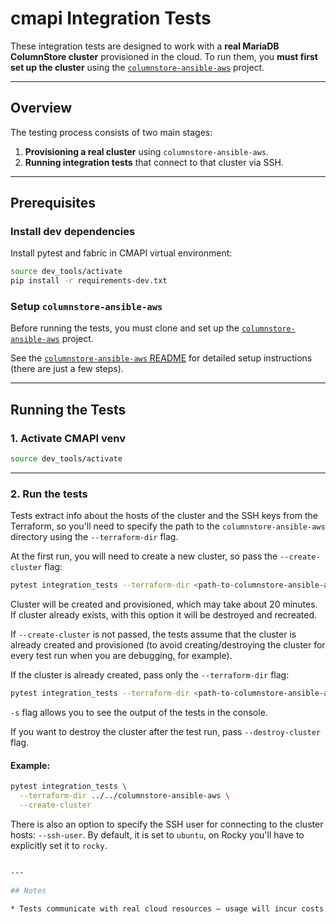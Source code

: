 # cmapi Integration Tests

These integration tests are designed to work with a **real MariaDB ColumnStore cluster** provisioned in the cloud.
To run them, you **must first set up the cluster** using the [`columnstore-ansible-aws`](https://github.com/mariadb-corporation/columnstore-ansible-aws) project.

---

## Overview

The testing process consists of two main stages:

1. **Provisioning a real cluster** using `columnstore-ansible-aws`.
2. **Running integration tests** that connect to that cluster via SSH.

---

## Prerequisites

### Install dev dependencies
Install pytest and fabric in CMAPI virtual environment:

```bash
source dev_tools/activate
pip install -r requirements-dev.txt
```

### Setup `columnstore-ansible-aws`
Before running the tests, you must clone and set up the [`columnstore-ansible-aws`](https://github.com/mariadb-corporation/columnstore-ansible-aws) project.

See the [`columnstore-ansible-aws` README](https://github.com/mariadb-corporation/columnstore-ansible-aws/blob/master/README.md) for detailed setup instructions (there are just a few steps).

---

## Running the Tests

### 1. Activate CMAPI venv

```bash
source dev_tools/activate
```

---

### 2. Run the tests
Tests extract info about the hosts of the cluster and the SSH keys from the Terraform, so you'll need to specify the path to the `columnstore-ansible-aws` directory using the `--terraform-dir` flag.

At the first run, you will need to create a new cluster, so pass the `--create-cluster` flag:

```bash
pytest integration_tests --terraform-dir <path-to-columnstore-ansible-aws-dir> --create-cluster
```
Cluster will be created and provisioned, which may take about 20 minutes.
If cluster already exists, with this option it will be destroyed and recreated.

If `--create-cluster` is not passed, the tests assume that the cluster is already created and provisioned (to avoid creating/destroying the cluster for every test run when you are debugging, for example).

If the cluster is already created, pass only the `--terraform-dir` flag:

```bash
pytest integration_tests --terraform-dir <path-to-columnstore-ansible-aws-dir> -s
```
`-s` flag allows you to see the output of the tests in the console.

If you want to destroy the cluster after the test run, pass `--destroy-cluster` flag.

#### Example:

```bash
pytest integration_tests \
  --terraform-dir ../../columnstore-ansible-aws \
  --create-cluster
```

There is also an option to specify the SSH user for connecting to the cluster hosts: `--ssh-user`. By default, it is set to `ubuntu`, on Rocky you'll have to explicitly set it to `rocky`.

```bash

---

## Notes

* Tests communicate with real cloud resources – usage will incur costs.
